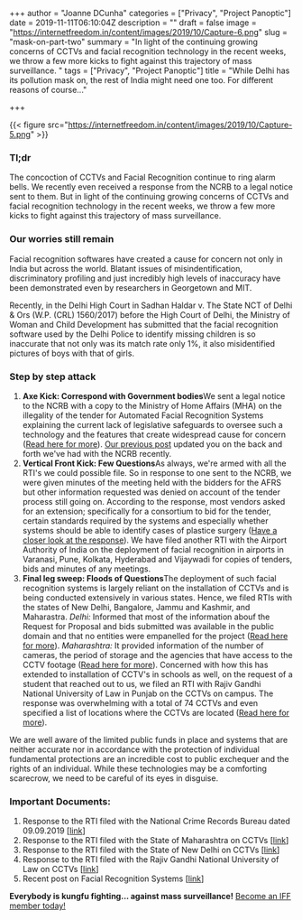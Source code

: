+++
author = "Joanne DCunha"
categories = ["Privacy", "Project Panoptic"]
date = 2019-11-11T06:10:04Z
description = ""
draft = false
image = "https://internetfreedom.in/content/images/2019/10/Capture-6.png"
slug = "mask-on-part-two"
summary = "In light of the continuing growing concerns of CCTVs and facial recognition technology in the recent weeks, we throw a few more kicks to fight against this trajectory of mass surveillance. "
tags = ["Privacy", "Project Panoptic"]
title = "While Delhi has its pollution mask on, the rest of India might need one too. For different reasons of course..."

+++


{{< figure src="https://internetfreedom.in/content/images/2019/10/Capture-5.png" >}}

### **Tl;dr**

The concoction of CCTVs and Facial Recognition continue to ring alarm bells. We recently even received a response from the NCRB to a legal notice sent to them. But in light of the continuing growing concerns of CCTVs and facial recognition technology in the recent weeks, we throw a few more kicks to fight against this trajectory of mass surveillance.

### Our worries still remain

Facial recognition softwares have created a cause for concern not only in India but across the world. Blatant issues of misindentification, discriminatory profiling and just incredibly high levels of inaccuracy have been demonstrated even by researchers in Georgetown and MIT.

Recently, in the Delhi High Court in Sadhan Haldar v. The State NCT of Delhi & Ors (W.P. (CRL) 1560/2017) before the High Court of Delhi, the Ministry of Woman and Child Development has submitted that the facial recognition software used by the Delhi Police to identify missing children is so inaccurate that not only was its match rate only 1%, it also misidentified pictures of boys with that of girls.

### Step by step attack

1. **Axe Kick: Correspond with Government bodies**We sent a legal notice to the NCRB with a copy to the Ministry of Home Affairs (MHA) on the illegality of the tender for Automated Facial Recognition Systems explaining the current lack of legislative safeguards to oversee such a technology and the features that create widespread cause for concern ([Read here for more](https://internetfreedom.in/maskon/)). [Our previous post](https://internetfreedom.in/the-ncrb-responds/) updated you on the back and forth we've had with the NCRB recently.
2. **Vertical Front Kick: Few Questions**As always, we're armed with all the RTI's we could possible file. So in response to one sent to the NCRB, we were given minutes of the meeting held with the bidders for the AFRS but other information requested was denied on account of the tender process still going on. According to the response, most vendors asked for an extension; specifically for a consortium to bid for the tender, certain standards required by the systems and especially whether systems should be able to identify cases of plastice surgery ([Have a closer look at the response](https://drive.google.com/file/d/1ltUSEIOo-UQMwFzvxubJejnW-7Y1JvIT/view?usp=sharing)). We have filed another RTI with the Airport Authority of India on the deployment of facial recognition in airports in Varanasi, Pune, Kolkata, Hyderabad and Vijaywadi for copies of tenders, bids and minutes of any meetings.
3. **Final leg sweep: Floods of Questions**The deployment of such facial recognition systems is largely reliant on the installation of CCTVs and is being conducted extensively in various states. Hence, we filed RTIs with the states of New Delhi, Bangalore, Jammu and Kashmir, and Maharastra. _Delhi:_ Informed that most of the information abouf the Request for Proposal and bids submitted was available in the public domain and that no entities were empanelled for the project ([Read here for more](https://drive.google.com/file/d/1l0k0J2i2kJM9f7M2EHvu7aGTmfndvMtI/view)). _Maharashtra:_ It provided information of the number of cameras, the period of storage and the agencies that have access to the CCTV footage ([Read here for more](https://drive.google.com/file/d/1R6I7uakmKABwcr8DToGk3tgFtaddJWKz/view?usp=sharing)). Concerned with how this has extended to installation of CCTV's in schools as well, on the request of a student that reached out to us, we filed an RTI with Rajiv Gandhi National University of Law in Punjab on the CCTVs on campus. The response was overwhelming with a total of 74 CCTVs and even specified a list of locations where the CCTVs are located ([Read here for more](https://drive.google.com/open?id=1J6HVORyn_5FknlOpV72rQo29du3_sIHY)).

We are well aware of the limited public funds in place and systems that are neither accurate nor in accordance with the protection of individual fundamental protections are an incredible cost to public exchequer and the rights of an individual. While these technologies may be a comforting scarecrow, we need to be careful of its eyes in disguise.

### Important Documents:

1. Response to the RTI filed with the National Crime Records Bureau dated 09.09.2019 [[link](https://drive.google.com/file/d/1ltUSEIOo-UQMwFzvxubJejnW-7Y1JvIT/view?usp=sharing)]
2. Response to the RTI filed with the State of Maharashtra on CCTVs [[link](https://drive.google.com/file/d/1R6I7uakmKABwcr8DToGk3tgFtaddJWKz/view?usp=sharing)]
3. Response to the RTI filed with the State of New Delhi on CCTVs [[link](https://drive.google.com/file/d/1l0k0J2i2kJM9f7M2EHvu7aGTmfndvMtI/view?usp=sharing)]
4. Response to the RTI filed with the Rajiv Gandhi National University of Law on CCTVs [[link](https://drive.google.com/open?id=1J6HVORyn_5FknlOpV72rQo29du3_sIHY)]
5. Recent post on Facial Recognition Systems [[link](https://internetfreedom.in/the-ncrb-responds/)]

**Everybody is kungfu fighting... against mass surveillance!** [Become an IFF member today!](https://internetfreedom.in/donate/)

